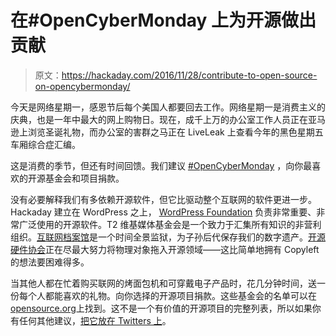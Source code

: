 # 在#OpenCyberMonday 上为开源做出贡献

> 原文：<https://hackaday.com/2016/11/28/contribute-to-open-source-on-opencybermonday/>

今天是网络星期一，感恩节后每个美国人都要回去工作。网络星期一是消费主义的庆典，也是一年中最大的网上购物日。现在，成千上万的办公室工作人员正在亚马逊上浏览圣诞礼物，而办公室的害群之马正在 LiveLeak 上查看今年的黑色星期五车厢综合症汇编。

这是消费的季节，但还有时间回馈。我们建议 [#OpenCyberMonday](https://twitter.com/hashtag/opencybermonday?f=tweets) ，向你最喜欢的开源基金会和项目捐款。

没有必要解释我们有多依赖开源软件，但它比驱动整个互联网的软件更进一步。Hackaday 建立在 WordPress 之上， [WordPress Foundation](http://wordpressfoundation.org/) 负责非常重要、非常广泛使用的开源软件。T2 维基媒体基金会是一个致力于汇集所有知识的非营利组织。[互联网档案馆](https://archive.org/)是一个时间全景监狱，为子孙后代保存我们的数字遗产。[开源硬件协会](http://www.oshwa.org/)正在尽最大努力将物理对象拖入开源领域——这比简单地拥有 Copyleft 的想法要困难得多。

当其他人都在忙着购买联网的烤面包机和可穿戴电子产品时，花几分钟时间，送一份每个人都能喜欢的礼物。向你选择的开源项目捐款。这些基金会的名单可以在[opensource.org](https://opensource.org/affiliates/list)上找到。这不是一个有价值的开源项目的完整列表，所以如果你有任何其他建议，[把它放在 Twitters 上](https://twitter.com/hashtag/opencybermonday?f=tweets)。